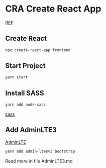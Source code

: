 # CRA Create React App

[REF](https://github.com/facebook/create-react-app#creating-an-app)

## Create React

```bash
npx create-react-app frontend
```

## Start Project

```bash
yarn start
```

## Install SASS

```bash
yarn add node-sass
```

[sass](https://create-react-app.dev/docs/adding-a-sass-stylesheet)

## Add AdminLTE3

[AdminLTE](https://github.com/erdkse/adminlte-3-react/blob/master/src/index.scss)

```bash
yarn add admin-lte@v3 bootstrap
```

Read more in file AdminLTE3.md
